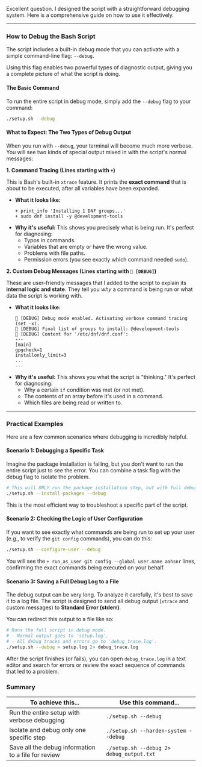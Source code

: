 Excellent question. I designed the script with a straightforward debugging system. Here is a comprehensive guide on how to use it effectively.

---

### How to Debug the Bash Script

The script includes a built-in debug mode that you can activate with a simple command-line flag: `--debug`.

Using this flag enables two powerful types of diagnostic output, giving you a complete picture of what the script is doing.

#### The Basic Command

To run the entire script in debug mode, simply add the `--debug` flag to your command:

```bash
./setup.sh --debug
```

#### What to Expect: The Two Types of Debug Output

When you run with `--debug`, your terminal will become much more verbose. You will see two kinds of special output mixed in with the script's normal messages:

**1. Command Tracing (Lines starting with `+`)**

This is Bash's built-in `xtrace` feature. It prints the **exact command** that is about to be executed, after all variables have been expanded.

- **What it looks like:**
  ```
  + print_info 'Installing 1 DNF groups...'
  + sudo dnf install -y @development-tools
  ```
- **Why it's useful:**
  This shows you precisely what is being run. It's perfect for diagnosing:
  - Typos in commands.
  - Variables that are empty or have the wrong value.
  - Problems with file paths.
  - Permission errors (you see exactly which command needed `sudo`).

**2. Custom Debug Messages (Lines starting with `🐞 [DEBUG]`)**

These are user-friendly messages that I added to the script to explain its **internal logic and state**. They tell you _why_ a command is being run or what data the script is working with.

- **What it looks like:**
  ```
  🐞 [DEBUG] Debug mode enabled. Activating verbose command tracing (set -x).
  🐞 [DEBUG] Final list of groups to install: @development-tools
  🐞 [DEBUG] Content for '/etc/dnf/dnf.conf':
  ---
  [main]
  gpgcheck=1
  installonly_limit=3
  ...
  ---
  ```
- **Why it's useful:**
  This shows you what the script is "thinking." It's perfect for diagnosing:
  - Why a certain `if` condition was met (or not met).
  - The contents of an array before it's used in a command.
  - Which files are being read or written to.

---

### Practical Examples

Here are a few common scenarios where debugging is incredibly helpful.

#### Scenario 1: Debugging a Specific Task

Imagine the package installation is failing, but you don't want to run the entire script just to see the error. You can combine a task flag with the debug flag to isolate the problem.

```bash
# This will ONLY run the package installation step, but with full debug output.
./setup.sh --install-packages --debug
```

This is the most efficient way to troubleshoot a specific part of the script.

#### Scenario 2: Checking the Logic of User Configuration

If you want to see exactly what commands are being run to set up your user (e.g., to verify the `git config` commands), you can do this:

```bash
./setup.sh --configure-user --debug
```

You will see the `+ run_as_user git config --global user.name aahsnr` lines, confirming the exact commands being executed on your behalf.

#### Scenario 3: Saving a Full Debug Log to a File

The debug output can be very long. To analyze it carefully, it's best to save it to a log file. The script is designed to send all debug output (`xtrace` and custom messages) to **Standard Error (stderr)**.

You can redirect this output to a file like so:

```bash
# Runs the full script in debug mode.
# - Normal output goes to 'setup.log'.
# - All debug traces and errors go to 'debug_trace.log'.
./setup.sh --debug > setup.log 2> debug_trace.log
```

After the script finishes (or fails), you can open `debug_trace.log` in a text editor and search for errors or review the exact sequence of commands that led to a problem.

### Summary

| To achieve this...                                  | Use this command...                      |
| --------------------------------------------------- | ---------------------------------------- |
| Run the entire setup with verbose debugging         | `./setup.sh --debug`                     |
| Isolate and debug only one specific step            | `./setup.sh --harden-system --debug`     |
| Save all the debug information to a file for review | `./setup.sh --debug 2> debug_output.txt` |
